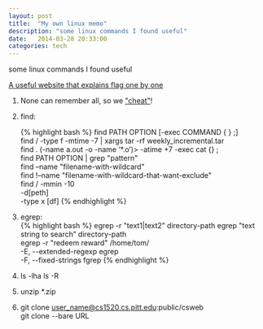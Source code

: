 ```yaml
---
layout: post
title:  "My own linux memo"
description: "some linux commands I found useful"
date:   2014-03-28 20:33:00
categories: tech
---
```


some linux commands I found useful

[A useful website that explains flag one by one](http://explainshell.com/)

1. None can remember all, so we ["cheat"](https://github.com/chrisallenlane/cheat)!

1. find:  

	{% highlight bash %}
	find PATH OPTION [-exec COMMAND { } \;]  
	find / -type f -mtime -7 | xargs tar -rf weekly_incremental.tar  
	find . \(-name a.out -o -name ‘*.o’\)> -atime +7 -exec cat {} \;   
	find PATH OPTION |	grep "pattern"  
	find –name "filename-with-wildcard"  
    	find !–name "filename-with-wildcard-that-want-exclude"  
    	find / -mmin -10   
    	-d[peth]   
    	-type x [df]
	{% endhighlight %}


1. egrep:  
{% highlight bash %}
		egrep -r "text1|text2” directory-path 
		egrep "text string to search” directory-path     
		egrep -r "redeem reward" /home/tom/  
		-E, --extended-regexp  egrep  
		-F, --fixed-strings  fgrep 
{% endhighlight %}

1. ls -lha
   ls -R 

1. unzip *.zip

1. git clone  user_name@cs1520.cs.pitt.edu:public/csweb  
   git clone --bare URL 
